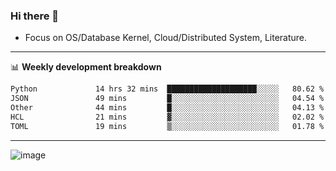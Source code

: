 ### Hi there 👋
<!-- * Daily Meditation via Leetcode/Competitive-Programming. -->
* Focus on OS/Database Kernel, Cloud/Distributed System, Literature.

-------

📊 **Weekly development breakdown**
<!--START_SECTION:waka-->

```txt
Python             14 hrs 32 mins  ████████████████████░░░░░   80.62 %
JSON               49 mins         █░░░░░░░░░░░░░░░░░░░░░░░░   04.54 %
Other              44 mins         █░░░░░░░░░░░░░░░░░░░░░░░░   04.13 %
HCL                21 mins         ▓░░░░░░░░░░░░░░░░░░░░░░░░   02.02 %
TOML               19 mins         ▒░░░░░░░░░░░░░░░░░░░░░░░░   01.78 %
```

<!--END_SECTION:waka-->

-------

<!-- [![Leetcode Stats](https://leetcard.jacoblin.cool/hzhang413?font=Fira+Mono)](https://leetcode.com/fxrc) -->
![image](./cyberpunk-ghost-in-the-shell.gif)
<!--![image](./gis-archive.png)-->
